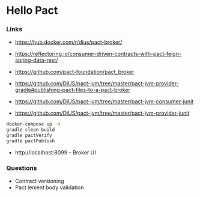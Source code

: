 # Hello Pact


### Links
* https://hub.docker.com/r/dius/pact-broker/
* https://reflectoring.io/consumer-driven-contracts-with-pact-feign-spring-data-rest/
* https://github.com/pact-foundation/pact_broker

* https://github.com/DiUS/pact-jvm/tree/master/pact-jvm-provider-gradle#publishing-pact-files-to-a-pact-broker
* https://github.com/DiUS/pact-jvm/tree/master/pact-jvm-consumer-junit
* https://github.com/DiUS/pact-jvm/tree/master/pact-jvm-provider-junit


```bash
docker-compose up -d
gradle clean build
gradle pactVerify
gradle pactPublish
```


* http://localhost:8099 - Broker UI

### Questions

* Contract versioning
* Pact lenient body validation